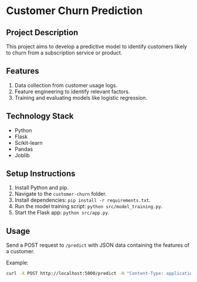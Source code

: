 # Customer Churn Prediction

## Project Description

This project aims to develop a predictive model to identify customers likely to churn from a subscription service or product.

## Features

1. Data collection from customer usage logs.
2. Feature engineering to identify relevant factors.
3. Training and evaluating models like logistic regression.

## Technology Stack

- Python
- Flask
- Scikit-learn
- Pandas
- Joblib

## Setup Instructions

1. Install Python and pip.
2. Navigate to the `customer-churn` folder.
3. Install dependencies: `pip install -r requirements.txt`.
4. Run the model training script: `python src/model_training.py`.
5. Start the Flask app: `python src/app.py`.

## Usage

Send a POST request to `/predict` with JSON data containing the features of a customer.

Example:
```bash
curl -X POST http://localhost:5000/predict -H "Content-Type: application/json" -d '{"data": [1, 0, 0, 45, 1, 0, 70, 0]}'
```

